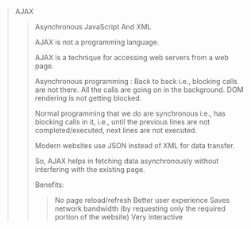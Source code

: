 > AJAX
> 
>> Asynchronous JavaScript And XML
>>
>> AJAX is not a programming language.
>>
>> AJAX is a technique for accessing web servers from a web page.
>>
>> Asynchronous programming : Back to back i.e., blocking calls are not there. All the calls are going on in the background. DOM rendering is not getting blocked.
>>
>> Normal programming that we do are synchronous i.e., has blocking calls in it, i.e., until the previous lines are not completed/executed, next lines are not executed.  
>>
>> Modern websites use JSON instead of XML for data transfer.
>>
>> So, AJAX helps in fetching data asynchronously without interfering with the existing page.
>>
>> Benefits:
>> >No page reload/refresh
>> >Better user experience
>> >Saves network bandwidth (by requesting only the required portion of the website)
>> >Very interactive
>
